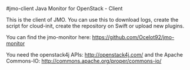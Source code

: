 #jmo-client
Java Monitor for OpenStack - Client

This is the client of JMO. You can use this to download logs, create the script for cloud-init, create the repository on Swift or upload new plugins.

You can find the jmo-monitor here: https://github.com/Ocelot92/jmo-monitor

You need the openstack4j APIs: http://openstack4j.com/
and the Apache Commons-IO: http://commons.apache.org/proper/commons-io/
